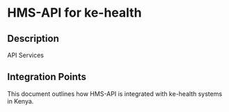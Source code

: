 # HMS-API for ke-health

## Description

API Services

## Integration Points

This document outlines how HMS-API is integrated with ke-health systems in Kenya.
